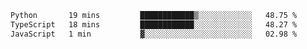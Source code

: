 <!--START_SECTION:waka-->

```txt
Python       19 mins         ████████████▒░░░░░░░░░░░░   48.75 %
TypeScript   18 mins         ████████████░░░░░░░░░░░░░   48.27 %
JavaScript   1 min           ▓░░░░░░░░░░░░░░░░░░░░░░░░   02.98 %
```

<!--END_SECTION:waka--> 
 
